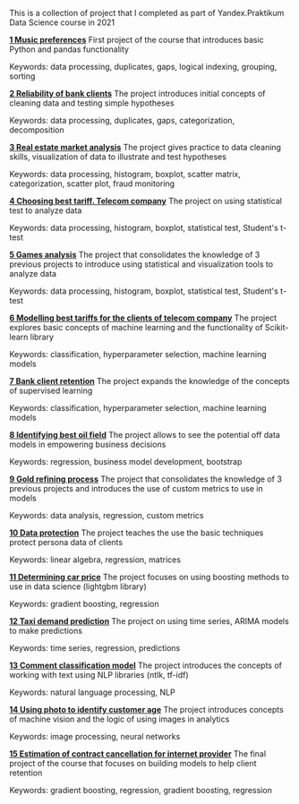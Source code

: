 This is a collection of project that I completed as part of Yandex.Praktikum Data Science course in 2021

[**1 Music preferences**](/01%20Music%20preferences)
First project of the course that introduces basic Python and pandas functionality

Keywords: data processing, duplicates, gaps, logical indexing, grouping, sorting

[**2 Reliability of bank clients**](/02%20Reliability%20of%20bank%20clients)
The project introduces initial concepts of cleaning data and testing simple hypotheses

Keywords: data processing, duplicates, gaps, categorization, decomposition

[**3 Real estate market analysis**](/03%20Real%20estate%20market%20analysis)
The project gives practice to data cleaning skills, visualization of data to illustrate and test hypotheses

Keywords: data processing, histogram, boxplot, scatter matrix, categorization, scatter plot, fraud monitoring

[**4 Choosing best tariff. Telecom company**](/04%20Choosing%20best%20tariff.%20Telecom%20company)
The project on using statistical test to analyze data

Keywords: data processing, histogram, boxplot, statistical test, Student's t-test

[**5 Games analysis**](/05%20Games%20analysis)
The project that consolidates the knowledge of 3 previous projects to introduce using statistical and visualization tools to analyze data

Keywords: data processing, histogram, boxplot, statistical test, Student's t-test

[**6 Modelling best tariffs for the clients of telecom company**](/06%20Modelling%20best%20tariffs%20for%20the%20clients%20of%20telecom%20company)
The project explores basic concepts of machine learning and the functionality of Scikit-learn library

Keywords: classification, hyperparameter selection, machine learning models

[**7 Bank client retention**](/07%20Bank%20client%20retention)
The project expands the knowledge of the concepts of supervised learning

Keywords: classification, hyperparameter selection, machine learning models

[**8 Identifying best oil field**](/08%20Identifying%20best%20oil%20field)
The project allows to see the potential off data models in empowering business decisions

Keywords: regression, business model development, bootstrap

[**9 Gold refining process**](/09%20Gold%20refining%20process)
The project that consolidates the knowledge of 3 previous projects and introduces the use of custom metrics to use in models

Keywords: data analysis, regression, custom metrics

[**10 Data protection**](/10%20Data%20protection)
The project teaches the use the basic techniques protect persona data of clients

Keywords: linear algebra, regression, matrices

[**11 Determining car price**](/11%20Determining%20car%20price)
The project focuses on using boosting methods to use in data science (lightgbm library)

Keywords: gradient boosting, regression

[**12 Taxi demand prediction**](/12%20Taxi%20demand%20prediction)
The project on using time series, ARIMA models to make predictions

Keywords: time series, regression, predictions

[**13 Comment classification model**](/13%20Comment%20classification%20model)
The project introduces the concepts of working with text using NLP libraries (ntlk, tf-idf)

Keywords: natural language processing, NLP

[**14 Using photo to identify customer age**](/14%20Using%20photo%20to%20identify%20customer%20age)
The project introduces concepts of machine vision and the logic of using images in analytics

Keywords: image processing, neural networks

[**15 Estimation of contract cancellation for internet provider**](/15%20Estimation%20of%20contract%20cancellation%20for%20internet%20provider)
The final project of the course that focuses on building models to help client retention

Keywords: gradient boosting, regression, gradient boosting, regression
